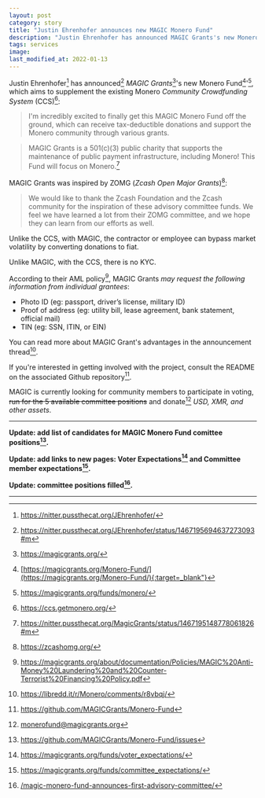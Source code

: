 ```yaml
---
layout: post
category: story
title: "Justin Ehrenhofer announces new MAGIC Monero Fund"
description: "Justin Ehrenhofer has announced MAGIC Grants's new Monero Fund, which aims to supplement the existing Monero Community Crowdfunding System."
tags: services
image: 
last_modified_at: 2022-01-13
---
```


Justin Ehrenhofer[^1] has announced[^2] *MAGIC Grants*[^3]'s new Monero Fund[^4]'[^5], which aims to supplement the existing Monero *Community Crowdfunding System* (CCS)[^6]:

> I'm incredibly excited to finally get this MAGIC Monero Fund off the ground, which can receive tax-deductible donations and support the Monero community through various grants.

> MAGIC Grants is a 501(c)(3) public charity that supports the maintenance of public payment infrastructure, including Monero! This Fund will focus on Monero.[^7]

MAGIC Grants was inspired by ZOMG (*Zcash Open Major Grants*)[^8]:

> We would like to thank the Zcash Foundation and the Zcash community for the inspiration of these advisory committee funds. We feel we have learned a lot from their ZOMG committee, and we hope they can learn from our efforts as well.

Unlike the CCS, with MAGIC, the contractor or employee can bypass market volatility by converting donations to fiat. 

Unlike MAGIC, with the CCS, there is no KYC. 

According to their AML policy[^9], MAGIC Grants *may request the following information from individual grantees*:

- Photo ID (eg: passport, driver’s license, military ID)
- Proof of address (eg: utility bill, lease agreement, bank statement, official mail)
- TIN (eg: SSN, ITIN, or EIN)


You can read more about MAGIC Grant's advantages in the announcement thread[^10].

If you're interested in getting involved with the project, consult the README on the associated Github repository[^11]. 

MAGIC is currently looking for community members to participate in voting, ~~run for the 5 available committee positions~~ and donate[^12] *USD, XMR, and other assets*.

---

**Update: add list of candidates for MAGIC Monero Fund comittee positions[^13].**

**Update: add links to new pages: Voter Expectations[^14] and Committee member expectations[^15].**

**Update: committee positions filled[^16].**

---

[^1]: https://nitter.pussthecat.org/JEhrenhofer/
[^2]: https://nitter.pussthecat.org/JEhrenhofer/status/1467195694637273093#m
[^3]: https://magicgrants.org/
[^4]: [https://magicgrants.org/Monero-Fund/](https://magicgrants.org/Monero-Fund/){:target=_blank"}
[^5]: https://magicgrants.org/funds/monero/
[^6]: https://ccs.getmonero.org/
[^7]: https://nitter.pussthecat.org/MagicGrants/status/1467195148778061826#m
[^8]: https://zcashomg.org/
[^9]: https://magicgrants.org/about/documentation/Policies/MAGIC%20Anti-Money%20Laundering%20and%20Counter-Terrorist%20Financing%20Policy.pdf
[^10]: https://libredd.it/r/Monero/comments/r8vbqj/
[^11]: https://github.com/MAGICGrants/Monero-Fund
[^12]: monerofund@magicgrants.org
[^13]: https://github.com/MAGICGrants/Monero-Fund/issues
[^14]: https://magicgrants.org/funds/voter_expectations/
[^15]: https://magicgrants.org/funds/committee_expectations/
[^16]: [/magic-monero-fund-announces-first-advisory-committee/](/magic-monero-fund-announces-first-advisory-committee/)
